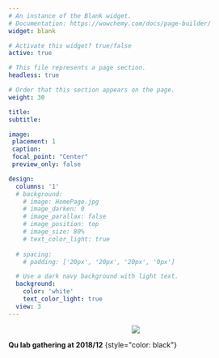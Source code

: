 ```yaml
---
# An instance of the Blank widget.
# Documentation: https://wowchemy.com/docs/page-builder/
widget: blank

# Activate this widget? true/false
active: true

# This file represents a page section.
headless: true

# Order that this section appears on the page.
weight: 30

title: 
subtitle:

image:
 placement: 1
 caption: 
 focal_point: "Center"
 preview_only: false

design:
  columns: '1'
  # background:
    # image: HomePage.jpg
    # image_darken: 0
    # image_parallax: false
    # image_position: top
    # image_size: 80%
    # text_color_light: true
    
  # spacing:
    # padding: ['20px', '20px', '20px', '0px']

  # Use a dark navy background with light text.
  background:
    color: 'white'
    text_color_light: true
  view: 3
---
```


<div align="center">
<img src= "/imagess/HomePage.jpg" />
</div>

**Qu lab gathering at 2018/12**
{style="color: black"}
